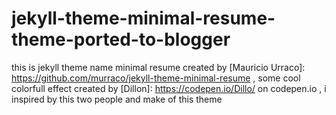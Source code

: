 # jekyll-theme-minimal-resume-theme-ported-to-blogger
this is jekyll theme name  minimal resume created by [Mauricio Urraco]: https://github.com/murraco/jekyll-theme-minimal-resume , some cool colorfull effect created by [Dillon]: https://codepen.io/Dillo/ on codepen.io , i  inspired by this two people and make of this theme
